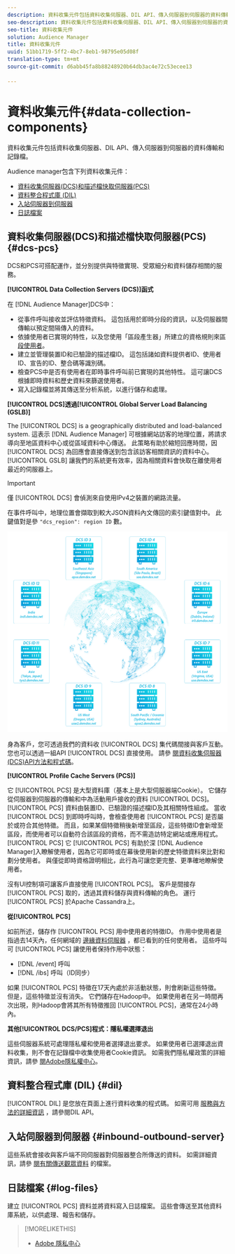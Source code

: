 ```yaml
---
description: 資料收集元件包括資料收集伺服器、DIL API、傳入伺服器到伺服器的資料傳輸和記錄檔。
seo-description: 資料收集元件包括資料收集伺服器、DIL API、傳入伺服器到伺服器的資料傳輸和記錄檔。
seo-title: 資料收集元件
solution: Audience Manager
title: 資料收集元件
uuid: 51bb1719-5ff2-4bc7-8eb1-98795e05d08f
translation-type: tm+mt
source-git-commit: d6abb45fa8b88248920b64db3ac4e72c53ecee13

---
```



# 資料收集元件{#data-collection-components}

資料收集元件包括資料收集伺服器、DIL API、傳入伺服器到伺服器的資料傳輸和記錄檔。

<!-- 

c_compcollect.xml

 -->

Audience manager包含下列資料收集元件：

* [資料收集伺服器(DCS)和描述檔快取伺服器(PCS)](../../reference/system-components/components-data-collection.md#dcs-pcs)
* [資料整合程式庫 (DIL)](../../reference/system-components/components-data-collection.md#dil)
* [入站伺服器到伺服器](../../reference/system-components/components-data-collection.md#inbound-outbound-server)
* [日誌檔案](../../reference/system-components/components-data-collection.md#log-files)

## 資料收集伺服器(DCS)和描述檔快取伺服器(PCS) {#dcs-pcs}

DCS和PCS可搭配運作，並分別提供與特徵實現、受眾細分和資料儲存相關的服務。

**[!UICONTROL Data Collection Servers (DCS)]函式**

在 [!DNL Audience Manager]DCS中：

* 從事件呼叫接收並評估特徵資料。 這包括用於即時分段的資訊，以及伺服器間傳輸以預定間隔傳入的資料。
* 依據使用者已實現的特性，以及您使用「區段產生器」所建立的資格規則來區 [段使用者](../../features/segments/segment-builder.md)。
* 建立並管理裝置ID和已驗證的描述檔ID。 這包括諸如資料提供者ID、使用者ID、宣告的ID、整合碼等識別碼。
* 檢查PCS中是否有使用者在即時事件呼叫前已實現的其他特性。 這可讓DCS根據即時資料和歷史資料來篩選使用者。
* 寫入記錄檔並將其傳送至分析系統，以進行儲存和處理。

**[!UICONTROL DCS]透過[!UICONTROL Global Server Load Balancing (GSLB)]**

The [!UICONTROL DCS] is a geographically distributed and load-balanced system. 這表示 [!DNL Audience Manager] 可根據網站訪客的地理位置，將請求導向至地區資料中心或從區域資料中心傳送。 此策略有助於縮短回應時間，因 [!UICONTROL DCS] 為回應會直接傳送到包含該訪客相關資訊的資料中心。 [!UICONTROL GSLB] 讓我們的系統更有效率，因為相關資料會快取在離使用者最近的伺服器上。

>[!IMPORTANT]
>
>僅 [!UICONTROL DCS] 會偵測來自使用IPv4之裝置的網路流量。

在事件呼叫中，地理位置會擷取到較大JSON資料內文傳回的索引鍵值對中。 此鍵值對是參 `"dcs_region": region ID` 數。

![](assets/dcs-map.png)

身為客戶，您可透過我們的資料收 [!UICONTROL DCS] 集代碼間接與客戶互動。 您也可以透過一組API [!UICONTROL DCS] 直接使用。 請參 [閱資料收集伺服器(DCS)API方法和程式碼](../../api/dcs-intro/dcs-event-calls/dcs-event-calls.md)。

**[!UICONTROL Profile Cache Servers (PCS)]**

它 [!UICONTROL PCS] 是大型資料庫（基本上是大型伺服器端Cookie）。 它儲存從伺服器到伺服器的傳輸和中為活動用戶接收的資料 [!UICONTROL DCS]。 [!UICONTROL PCS] 資料由裝置ID、已驗證的描述檔ID及其相關特性組成。 當收 [!UICONTROL DCS] 到即時呼叫時，會檢查使用者 [!UICONTROL PCS] 是否屬於或符合其他特徵。 而且，如果某個特徵稍後新增至區段，這些特徵ID會新增至區段，而使用者可以自動符合該區段的資格，而不需造訪特定網站或應用程式。 [!UICONTROL PCS] 它 [!UICONTROL PCS] 有助於深 [!DNL Audience Manager]入瞭解使用者，因為它可即時或在幕後使用新的歷史特徵資料來比對和劃分使用者。 與僅從即時資格證明相比，此行為可讓您更完整、更準確地瞭解使用者。

沒有UI控制項可讓客戶直接使用 [!UICONTROL PCS]。 客戶是間接存 [!UICONTROL PCS] 取的，透過其資料儲存與資料傳輸的角色。 運行 [!UICONTROL PCS] 於Apache Cassandra上。

**從[!UICONTROL PCS]**

如前所述，儲存作 [!UICONTROL PCS] 用中使用者的特徵ID。 作用中使用者是指過去14天內，任何網域的 [邊緣資料伺服器](../../reference/system-components/components-edge.md) ，都已看到的任何使用者。 這些呼叫可 [!UICONTROL PCS] 讓使用者保持作用中狀態：

* [!DNL /event] 呼叫
* [!DNL /ibs] 呼叫（ID同步）

<!-- 

Removed /dpm calls from the bulleted list. /dpm calls have been deprecated.

 -->

如果 [!UICONTROL PCS] 特徵在17天內處於非活動狀態，則會刷新這些特徵。 但是，這些特徵並沒有消失。 它們儲存在Hadoop中。 如果使用者在另一時間再次出現，則Hadoop會將其所有特徵推回 [!UICONTROL PCS]，通常在24小時內。

**其他[!UICONTROL DCS/PCS]程式：隱私權選擇退出**

這些伺服器系統可處理隱私權和使用者選擇退出要求。 如果使用者已選擇退出資料收集，則不會在記錄檔中收集使用者Cookie資訊。 如需我們隱私權政策的詳細資訊，請參 [閱Adobe隱私權中心](https://www.adobe.com/privacy/advertising-services.html)。

## 資料整合程式庫 (DIL) {#dil}

[!UICONTROL DIL] 是您放在頁面上進行資料收集的程式碼。 如需可用 [服務與方法的詳細資訊](../../dil/dil-overview.md) ，請參閱DIL API。

## 入站伺服器到伺服器 {#inbound-outbound-server}

這些系統會接收與客戶端不同伺服器對伺服器整合所傳送的資料。 如需詳細資訊，請參 [閱有關傳送觀眾資料](/help/using/integration/sending-audience-data/real-time-data-integration/real-time-tech-specs.md) 的檔案。

## 日誌檔案 {#log-files}

建立 [!UICONTROL PCS] 資料並將資料寫入日誌檔案。 這些會傳送至其他資料庫系統，以供處理、報告和儲存。

>[!MORELIKETHIS]
>
>* [Adobe 隱私中心](https://www.adobe.com/privacy.html)

